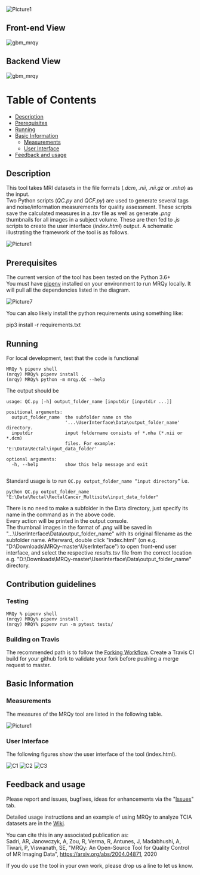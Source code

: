 ![Picture1](https://user-images.githubusercontent.com/50635618/77593997-b1492a00-6ecb-11ea-939c-c8962f371e5a.png)

## Front-end View
![gbm_mrqy](https://user-images.githubusercontent.com/50635618/77496601-b6519f00-6e21-11ea-8f52-16f33d4c66cc.gif)

## Backend View
![gbm_mrqy](https://user-images.githubusercontent.com/50635618/77506445-43095680-6e3c-11ea-9376-7be6f7cdc5d8.gif)



# Table of Contents
- [Description](#description)
- [Prerequisites](#prerequisites)
- [Running](#running)
- [Basic Information](#basic-information)
  * [Measurements](#measurements)
  * [User Interface](#user-interface)
- [Feedback and usage](#feedback-and-usage)





## Description


This tool takes MRI datasets in the file formats (_.dcm_, _.nii_, _.nii.gz_ or _.mha_) as the input. \
Two Python scripts (_QC.py_ and _QCF.py_) are used to generate several tags and noise/information measurements for quality assessment. These scripts save the calculated measures in a  _.tsv_ file as well as generate _.png_ thumbnails for all images in a subject volume. These are then fed to _.js_ scripts to create the user interface (_index.html_) output. A schematic illustrating the framework of the tool is as follows.



![Picture1](https://user-images.githubusercontent.com/50635618/76675455-07df6b80-6590-11ea-85f7-13b71a9a1ec3.png)





## Prerequisites

The current version of the tool has been tested on the Python 3.6+  
You must have [pipenv](https://pipenv-fork.readthedocs.io/en/latest/basics.html) installed on your environment to run MRQy locally. It will pull all the dependencies listed in the diagram.

![Picture7](https://user-images.githubusercontent.com/50635618/76580525-a2638000-64a6-11ea-8a37-38e95c4693c3.png)

You can also likely install the python requirements using something like:

pip3 install -r requirements.txt

## Running

For local development, test that the code is functional
```
MRQy % pipenv shell
(mrqy) MRQy% pipenv install .
(mrqy) MRQy% python -m mrqy.QC --help

```
The output should be 
```
usage: QC.py [-h] output_folder_name [inputdir [inputdir ...]]

positional arguments:
  output_folder_name  the subfolder name on the
                      '...\UserInterface\Data\output_folder_name' directory.
  inputdir            input foldername consists of *.mha (*.nii or *.dcm)
                      files. For example: 'E:\Data\Rectal\input_data_folder'

optional arguments:
  -h, --help          show this help message and exit
  
```
Standard usage is to run ``` QC.py output_folder_name “input directory” ``` i.e. 

```
python QC.py output_folder_name "E:\Data\Rectal\RectalCancer_Multisite\input_data_folder"

```
There is no need to make a subfolder in the Data directory, just specify its name in the command as in the above code.\
Every action will be printed in the output console. \
The thumbnail images in the format of _.png_ will be saved in "...\UserInterface\Data\output_folder_name" with its original filename as the subfolder name. Afterward, double click "index.html" (on e.g. "D:\Downloads\MRQy-master\UserInterface") to open front-end user interface, and select the respective _results.tsv_ file from the correct location e.g. "D:\Downloads\MRQy-master\UserInterface\Data\output_folder_name" directory.

## Contribution guidelines

### Testing

```
MRQy % pipenv shell
(mrqy) MRQy% pipenv install .
(mrqy) MRQY% pipenv run -m pytest tests/
```

### Building on Travis
The recommended path is to follow the [Forking Workflow](https://www.atlassian.com/git/tutorials/comparing-workflows/forking-workflow). Create a Travis CI build for your github fork to validate your fork before pushing a merge request to master.


## Basic Information 

### Measurements

The measures of the MRQy tool are listed in the following table.

![Picture1](https://user-images.githubusercontent.com/50635618/76733243-cb9a3f80-6736-11ea-8100-a1bdb6f60d3f.png)


### User Interface

The following figures show the user interface of the tool (index.html). 

![C1](https://user-images.githubusercontent.com/50635618/78467306-3ce76580-76d9-11ea-8dbd-d43f82cd29a6.PNG)
![C2](https://user-images.githubusercontent.com/50635618/78467302-3bb63880-76d9-11ea-84ff-ce44f5f8a822.PNG)
![C3](https://user-images.githubusercontent.com/50635618/78467305-3ce76580-76d9-11ea-96a8-7574042c14c6.PNG)

## Feedback and usage

Please report and issues, bugfixes, ideas for enhancements via the "[Issues](https://github.com/ccipd/MRQy/issues)" tab.

Detailed usage instructions and an example of using MRQy to analyze TCIA datasets are in the [Wiki](https://github.com/ccipd/MRQy/wiki).

You can cite this in any associated publication as:  
Sadri, AR, Janowczyk, A, Zou, R, Verma, R, Antunes, J, Madabhushi, A, Tiwari, P, Viswanath, SE, "MRQy: An Open-Source Tool for Quality Control of MR Imaging Data", https://arxiv.org/abs/2004.04871, 2020

If you do use the tool in your own work, please drop us a line to let us know.
